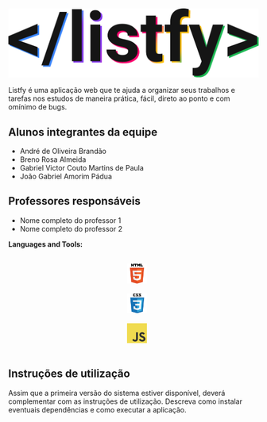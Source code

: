 # </listfy>

![listfy](Artefatos/listfy-logo-alternativa.png)

Listfy é uma aplicação web que te ajuda a organizar seus trabalhos e tarefas nos estudos de maneira prática, fácil, direto ao ponto e com omínimo de bugs.

## Alunos integrantes da equipe

* André de Oliveira Brandão
* Breno Rosa Almeida
* Gabriel Victor Couto Martins de Paula
* João Gabriel Amorim Pádua

## Professores responsáveis

* Nome completo do professor 1
* Nome completo do professor 2

**Languages and Tools:**

<p align="center">
    <div align="center">
  <code>
  <img height="40" src="https://raw.githubusercontent.com/github/explore/80688e429a7d4ef2fca1e82350fe8e3517d3494d/topics/html/html.png">
  </code> 
  <code>
  <img height="40" src="https://raw.githubusercontent.com/github/explore/80688e429a7d4ef2fca1e82350fe8e3517d3494d/topics/css/css.png">
  </code> 
  <code>
  <img height="40" src="https://raw.githubusercontent.com/github/explore/80688e429a7d4ef2fca1e82350fe8e3517d3494d/topics/javascript/javascript.png">
  </code> 
  </div>
</p>

## Instruções de utilização

Assim que a primeira versão do sistema estiver disponível, deverá complementar com as instruções de utilização. Descreva como instalar eventuais dependências e como executar a aplicação.

